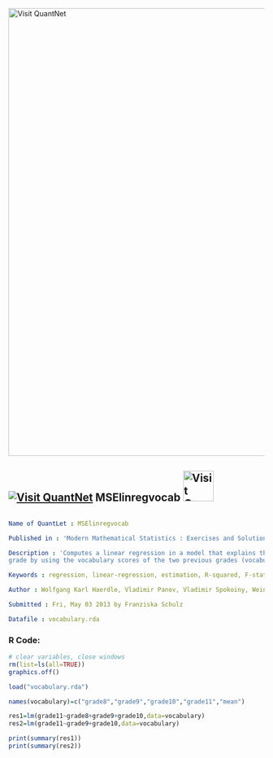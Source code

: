 
[<img src="https://github.com/QuantLet/Styleguide-and-FAQ/blob/master/pictures/banner.png" width="880" alt="Visit QuantNet">](http://quantlet.de/index.php?p=info)

## [<img src="https://github.com/QuantLet/Styleguide-and-Validation-procedure/blob/master/pictures/qloqo.png" alt="Visit QuantNet">](http://quantlet.de/) **MSElinregvocab** [<img src="https://github.com/QuantLet/Styleguide-and-Validation-procedure/blob/master/pictures/QN2.png" width="60" alt="Visit QuantNet 2.0">](http://quantlet.de/d3/ia)

```yaml

Name of QuantLet : MSElinregvocab

Published in : 'Modern Mathematical Statistics : Exercises and Solutions'

Description : 'Computes a linear regression in a model that explains the vocabulary score in a
grade by using the vocabulary scores of the two previous grades (vocabulary.rda).'

Keywords : regression, linear-regression, estimation, R-squared, F-statistic

Author : Wolfgang Karl Haerdle, Vladimir Panov, Vladimir Spokoiny, Weining Wang

Submitted : Fri, May 03 2013 by Franziska Schulz

Datafile : vocabulary.rda

```


### R Code:
```r
# clear variables, close windows
rm(list=ls(all=TRUE))
graphics.off()

load("vocabulary.rda")

names(vocabulary)=c("grade8","grade9","grade10","grade11","mean")

res1=lm(grade11~grade8+grade9+grade10,data=vocabulary)
res2=lm(grade11~grade9+grade10,data=vocabulary)

print(summary(res1))
print(summary(res2))

```
